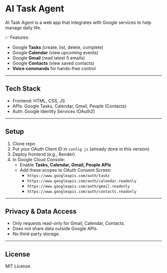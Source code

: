 # AI Task Agent  

AI Task Agent is a web app that integrates with Google services to help manage daily life.  

✅ Features:  
- Google **Tasks** (create, list, delete, complete)  
- Google **Calendar** (view upcoming events)  
- Google **Gmail** (read latest 5 emails)  
- Google **Contacts** (view saved contacts)  
- **Voice commands** for hands-free control  

---

## Tech Stack  
- Frontend: HTML, CSS, JS  
- APIs: Google Tasks, Calendar, Gmail, People (Contacts)  
- Auth: Google Identity Services (OAuth2)  

---

## Setup  

1. Clone repo  
2. Put your OAuth Client ID in `config.js` (already done in this version)  
3. Deploy frontend (e.g., Render)  
4. In Google Cloud Console:  
   - Enable **Tasks, Calendar, Gmail, People APIs**  
   - Add these scopes to OAuth Consent Screen:  
     - `https://www.googleapis.com/auth/tasks`  
     - `https://www.googleapis.com/auth/calendar.readonly`  
     - `https://www.googleapis.com/auth/gmail.readonly`  
     - `https://www.googleapis.com/auth/contacts.readonly`  

---

## Privacy & Data Access  

- Only requests read-only for Gmail, Calendar, Contacts.  
- Does not share data outside Google APIs.  
- No third-party storage.  

---

## License  
MIT License
